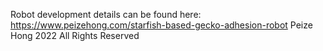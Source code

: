 Robot development details can be found here:
https://www.peizehong.com/starfish-based-gecko-adhesion-robot
Peize Hong 
2022 All Rights Reserved

